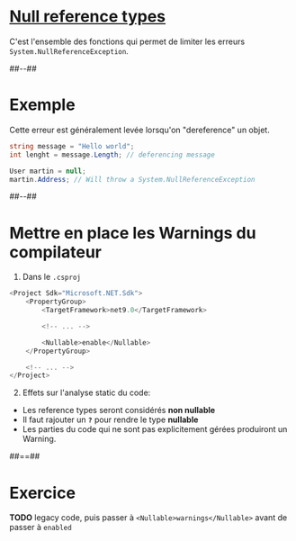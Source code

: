 # [Null reference types](https://learn.microsoft.com/en-us/dotnet/csharp/nullable-references)

C'est l'ensemble des fonctions qui permet de limiter les erreurs `System.NullReferenceException`.

##--##

# Exemple

Cette erreur est généralement levée lorsqu'on "dereference" un objet.

```csharp
string message = "Hello world";
int lenght = message.Length; // deferencing message

User martin = null;
martin.Address; // Will throw a System.NullReferenceException
```

##--##

# Mettre en place les Warnings du compilateur

1. Dans le `.csproj`

```csharp
<Project Sdk="Microsoft.NET.Sdk">
    <PropertyGroup>
        <TargetFramework>net9.0</TargetFramework>

        <!-- ... -->

        <Nullable>enable</Nullable>
    </PropertyGroup>

    <!-- ... -->
</Project>
```

2. Effets sur l'analyse static du code:

- Les reference types seront considérés **non nullable**
- Il faut rajouter un **`?`** pour rendre le type **nullable**
- Les parties du code qui ne sont pas explicitement gérées produiront un Warning.

##==##

# Exercice

**TODO** legacy code, puis passer à `<Nullable>warnings</Nullable>` avant de passer à `enabled`
